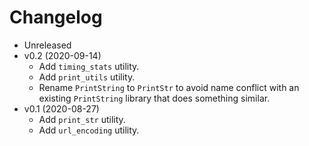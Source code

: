# Changelog

* Unreleased
* v0.2 (2020-09-14)
    * Add `timing_stats` utility.
    * Add `print_utils` utility.
    * Rename `PrintString` to `PrintStr` to avoid name conflict with an
      existing `PrintString` library that does something similar.
* v0.1 (2020-08-27)
    * Add `print_str` utility.
    * Add `url_encoding` utility.
